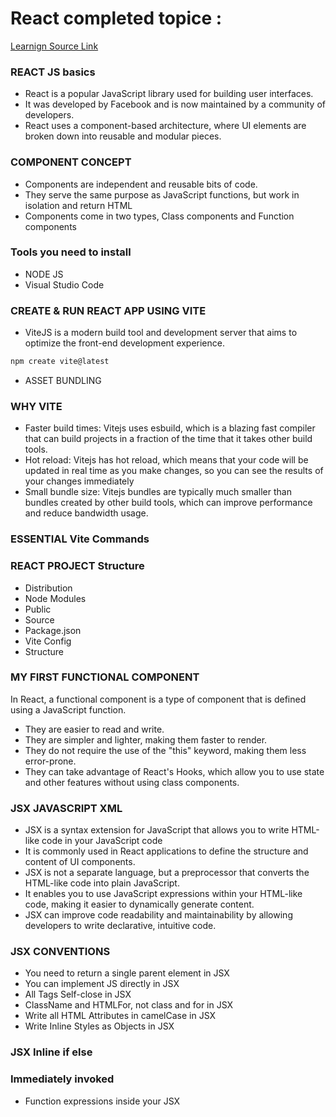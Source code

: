 # React completed topice :

[Learnign Source Link](https://www.youtube.com/watch?v=6wilewRV3xQ&t=2434s)

### REACT JS basics
  - React is a popular JavaScript library used for building user interfaces.
  - It was developed by Facebook and is now maintained by a community of developers.
  - React uses a component-based architecture, where UI elements are broken down into reusable and modular pieces.

### COMPONENT CONCEPT
- Components are independent and reusable bits of code.
- They serve the same purpose as JavaScript functions, but work in isolation and return HTML
- Components come in two types, Class components and Function components

### Tools you need to install
- NODE JS
- Visual Studio Code 

### CREATE & RUN REACT APP USING VITE
- ViteJS is a modern build tool and development server that aims to optimize the front-end development experience.
```sh
npm create vite@latest
```
- ASSET BUNDLING

### WHY VITE

- Faster build times: Vitejs uses esbuild, which is a blazing fast compiler that can build projects in a fraction of the time that it takes other build tools.
- Hot reload: Vitejs has hot reload, which means that your code will be updated in real time as you make changes, so you can see the results of your changes immediately
- Small bundle size: Vitejs bundles are typically much smaller than bundles created by other build tools, which can improve performance and reduce bandwidth usage.
  
### ESSENTIAL Vite Commands
### REACT PROJECT Structure
- Distribution
- Node Modules
- Public
- Source
- Package.json
- Vite Config
- Structure

### MY FIRST FUNCTIONAL COMPONENT

In React, a functional component is a type of component that is defined using a JavaScript function.

- They are easier to read and write.
- They are simpler and lighter, making them faster to render.
- They do not require the use of the "this" keyword, making them less error-prone.
- They can take advantage of React's Hooks, which allow you to use state and other features without using class components.

### JSX JAVASCRIPT XML
- JSX is a syntax extension for JavaScript that allows you to write HTML-like code in your JavaScript code
- It is commonly used in React applications to define the structure and content of UI components.
- JSX is not a separate language, but a preprocessor that converts the HTML-like code into plain JavaScript.
- It enables you to use JavaScript expressions within your HTML-like code, making it easier to dynamically generate content.
- JSX can improve code readability and maintainability by allowing developers to write declarative, intuitive code.

### JSX CONVENTIONS
- You need to return a single parent element in JSX
- You can implement JS directly in JSX
- All Tags Self-close in JSX
- ClassName and HTMLFor, not class and for in JSX
- Write all HTML Attributes in camelCase in JSX
- Write Inline Styles as Objects in JSX

### JSX Inline if else
### Immediately invoked 
- Function expressions inside your JSX




























